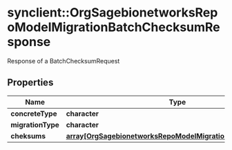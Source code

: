 # synclient::OrgSagebionetworksRepoModelMigrationBatchChecksumResponse

Response of a BatchChecksumRequest

## Properties
Name | Type | Description | Notes
------------ | ------------- | ------------- | -------------
**concreteType** | **character** |  | [optional] 
**migrationType** | **character** |  | [optional] 
**cheksums** | [**array[OrgSagebionetworksRepoModelMigrationRangeChecksum]**](org.sagebionetworks.repo.model.migration.RangeChecksum.md) |  | [optional] 


